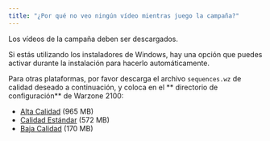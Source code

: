 ```yaml
---
title: "¿Por qué no veo ningún vídeo mientras juego la campaña?"
---
```


Los vídeos de la campaña deben ser descargados.

Si estás utilizando los instaladores de Windows, hay una opción que puedes activar durante la instalación para hacerlo automáticamente.

Para otras plataformas, por favor descarga el archivo `sequences.wz` de calidad deseado a continuación, y coloca en el ** directorio de configuración** de Warzone 2100:

- [Alta Calidad](https://sourceforge.net/projects/warzone2100/files/warzone2100/Videos/high-quality-en/sequences.wz/download) (965 MB)
- [Calidad Estándar](https://sourceforge.net/projects/warzone2100/files/warzone2100/Videos/standard-quality-en/sequences.wz/download) (572 MB)
- [Baja Calidad](https://sourceforge.net/projects/warzone2100/files/warzone2100/Videos/low-quality-en/sequences.wz/download) (170 MB)
